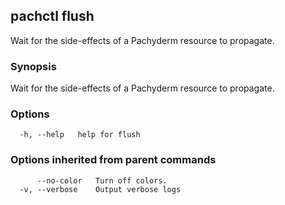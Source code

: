 ## pachctl flush

Wait for the side-effects of a Pachyderm resource to propagate.

### Synopsis

Wait for the side-effects of a Pachyderm resource to propagate.

### Options

```
  -h, --help   help for flush
```

### Options inherited from parent commands

```
      --no-color   Turn off colors.
  -v, --verbose    Output verbose logs
```

